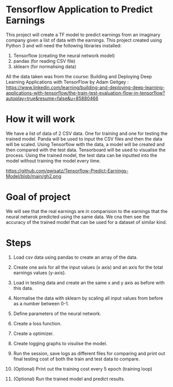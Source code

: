 # Tensorflow Application to Predict Earnings


This project will create a TF model to predict earnings from an imaginary company given a list of data with the earnings.
This project created using Python 3 and will need the following libraries installed:
1. Tensorflow (creating the neural network model)
2. pandas (for reading CSV file)
3. sklearn (for normalising data)

All the data taken was from the course: 
Building and Deploying Deep Learning Applications with TensorFlow by Adam Geitgey 
: https://www.linkedin.com/learning/building-and-deploying-deep-learning-applications-with-tensorflow/the-train-test-evaluation-flow-in-tensorflow?autoplay=true&resume=false&u=85880466


# How it will work

We have a list of data of 2 CSV data. One for training and one for testing the trained model.
Panda will be used to input the CSV files and then the data will be scaled.
Using Tensorflow with the data, a model will be created and then compared with the test data.
Tensorboard will be used to visualise the process.
Using the trained model, the test data can be inputted into the model without training the model every time.

https://github.com/qwisatz/Tensorflow-Predict-Earnings-Model/blob/main/gh2.png


# Goal of project
We will see that the real earnings are in comparision to the earnings that the neural netwrok predicted using the same data.
We cna then see the accuracy of the trained model that can be used for a dataset of similar kind.


# Steps
1. Load csv data using pandas to create an array of the data.
2. Create one axis for all the input values (x axis) and an axis for the total earnings values (y-axis).

3. Load in testing data and create an the same x and y axis as before with this data.

4. Normalise the data with sklearn by scaling all input values from before as a number between 0-1.

5. Define parameters of the neural network.

6. Create a loss function.

7. Create a optimizer.

8. Create logging graphs to visulise the model.

9. Run the session, save logs as different files for comparing and print out final testing cost of both the train and test data to compare.

10. (Optional) Print out the training cost every 5 epoch (training loop)

11. (Optional) Run the trained model and predict results.
